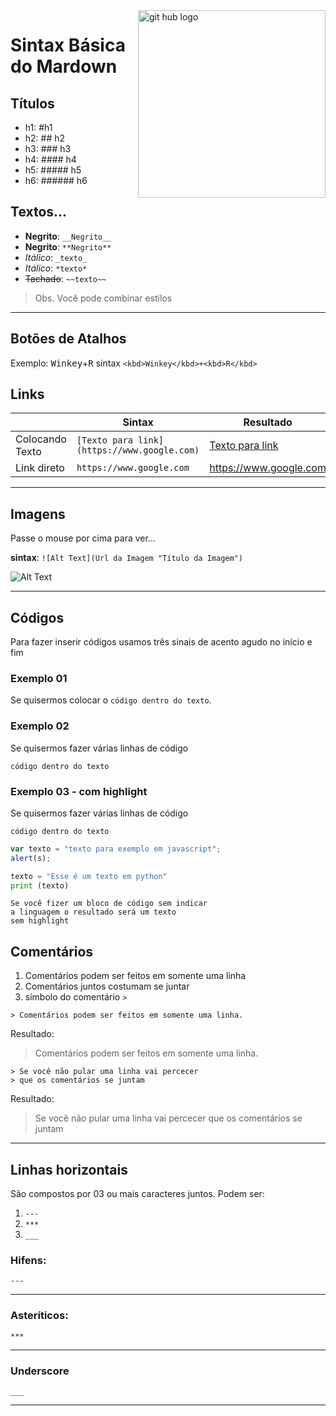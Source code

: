 <img src=https://cdn2.iconfinder.com/data/icons/boxicons/256/github.png alt="git hub logo" align="right" width="300"> 

# Sintax Básica do Mardown
## Títulos
- h1: #h1
- h2: ## h2 
- h3: ### h3
- h4: #### h4
- h5: ##### h5
- h6: ###### h6

## Textos...
- __Negrito__: ```__Negrito__```
- __Negrito__: ```**Negrito**```
- _Itálico_: ```_texto_```
- *Itálico*: ```*texto*```
- ~~Tachado~~: ```~~texto~~```
> Obs.  Você pode combinar estilos
---
## Botões de Atalhos
Exemplo: <kbd>Winkey</kbd>+<kbd>R</kbd>
sintax ```<kbd>Winkey</kbd>+<kbd>R</kbd>```

## Links
|   | Sintax | Resultado| 
|---|---|---|
| Colocando Texto  | ```[Texto para link](https://www.google.com)```|[Texto para link](https://www.google.com)|  
| Link direto  | ```https://www.google.com```|https://www.google.com|  

---
## Imagens

Passe o mouse por cima para ver...

__sintax__: ```![Alt Text](Url da Imagem "Título da Imagem") ```


![Alt Text](https://cdn2.iconfinder.com/data/icons/boxicons/256/github.png "Título da Imagem")

---

## Códigos
Para fazer inserir códigos usamos três sinais de acento agudo no início e fim

### Exemplo 01
Se quisermos colocar o ```código dentro do texto```.

### Exemplo 02
Se quisermos fazer várias linhas de código
```
código dentro do texto
```

### Exemplo 03 - com highlight
Se quisermos fazer várias linhas de código
```
código dentro do texto
```


```javascript
var texto = "texto para exemplo em javascript";
alert(s);
```
 
```python
texto = "Esse é um texto em python"
print (texto)
```
 
```
Se você fizer um bloco de código sem indicar
a linguagem o resultado será um texto
sem highlight
```


## Comentários

1. Comentários podem ser feitos em somente uma linha
2. Comentários juntos costumam se juntar
3. símbolo do comentário ```>``` 

```
> Comentários podem ser feitos em somente uma linha.
```
Resultado:
> Comentários podem ser feitos em somente uma linha.

```
> Se você não pular uma linha vai percecer
> que os comentários se juntam
```
Resultado:
> Se você não pular uma linha vai percecer
> que os comentários se juntam

***

## Linhas horizontais
São compostos por 03 ou mais caracteres juntos.  Podem ser:
1. ```---```  
2. ```***```
3. ```___```

### Hifens: 
```---```

---

### Asteríticos: 
```***```

***

### Underscore 

```___```

___


